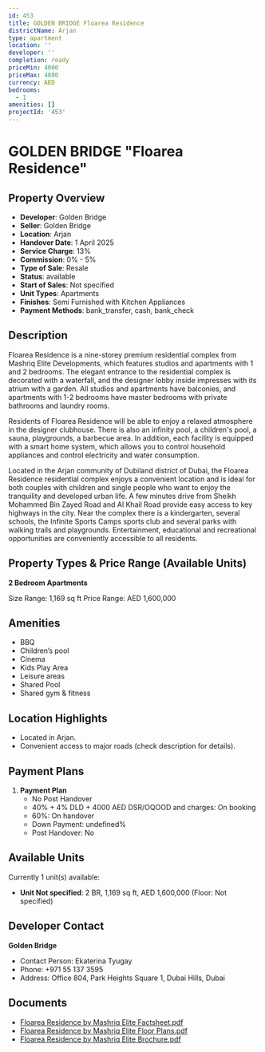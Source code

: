 ```yaml
---
id: 453
title: GOLDEN BRIDGE Floarea Residence
districtName: Arjan
type: apartment
location: ''
developer: ''
completion: ready
priceMin: 4000
priceMax: 4800
currency: AED
bedrooms:
  - 1
amenities: []
projectId: '453'
---
```


# GOLDEN BRIDGE "Floarea Residence"

## Property Overview
- **Developer**: Golden Bridge
- **Seller**: Golden Bridge
- **Location**: Arjan
- **Handover Date**: 1 April 2025
- **Service Charge**: 13%
- **Commission**: 0% - 5%
- **Type of Sale**: Resale
- **Status**: available
- **Start of Sales**: Not specified
- **Unit Types**: Apartments
- **Finishes**: Semi Furnished with Kitchen Appliances
- **Payment Methods**: bank_transfer, cash, bank_check

## Description
Floarea Residence is a nine-storey premium residential complex from Mashriq Elite Developments, which features studios and apartments with 1 and 2 bedrooms. The elegant entrance to the residential complex is decorated with a waterfall, and the designer lobby inside impresses with its atrium with a garden. All studios and apartments have balconies, and apartments with 1-2 bedrooms have master bedrooms with private bathrooms and laundry rooms.

Residents of Floarea Residence will be able to enjoy a relaxed atmosphere in the designer clubhouse. There is also an infinity pool, a children's pool, a sauna, playgrounds, a barbecue area. In addition, each facility is equipped with a smart home system, which allows you to control household appliances and control electricity and water consumption.

Located in the Arjan community of Dubiland district of Dubai, the Floarea Residence residential complex enjoys a convenient location and is ideal for both couples with children and single people who want to enjoy the tranquility and developed urban life. A few minutes drive from Sheikh Mohammed Bin Zayed Road and Al Khail Road provide easy access to key highways in the city. Near the complex there is a kindergarten, several schools, the Infinite Sports Camps sports club and several parks with walking trails and playgrounds. Entertainment, educational and recreational opportunities are conveniently accessible to all residents.

## Property Types & Price Range (Available Units)
**2 Bedroom Apartments**

Size Range: 1,169 sq ft
Price Range: AED 1,600,000

## Amenities
- BBQ
- Children’s pool
- Cinema
- Kids Play Area
- Leisure areas
- Shared Pool
- Shared gym & fitness

## Location Highlights
- Located in Arjan.
- Convenient access to major roads (check description for details).

## Payment Plans
1. **Payment Plan**
   - No Post Handover
   - 40% + 4% DLD + 4000 AED DSR/OQOOD and charges: On booking
   - 60%: On handover
   - Down Payment: undefined%
   - Post Handover: No

## Available Units
Currently 1 unit(s) available:
- **Unit Not specified**: 2 BR, 1,169 sq ft, AED 1,600,000 (Floor: Not specified)

## Developer Contact
**Golden Bridge**
- Contact Person: Ekaterina Tyugay
- Phone: +971 55 137 3595
- Address: Office 804, Park Heights Square 1, Dubai Hills, Dubai

## Documents
- [Floarea Residence by Mashriq Elite Factsheet.pdf](https://cdn.geniemap.net/2023/09/21/Uh544OpC7OOCwYVElbV8RrmBF9exKqZFW3E4RqYc.pdf)
- [Floarea Residence by Mashriq Elite Floor Plans.pdf](https://cdn.geniemap.net/2023/09/21/wASeTPv0FIq7eE3rlys5pEBkkKY5HTMtc6YeaJbT.pdf)
- [Floarea Residence by Mashriq Elite Brochure.pdf](https://cdn.geniemap.net/2023/09/22/JT5uqkNvDL9hBKJRd49fHNSBvDB5PiJ5issWv9YA.pdf)
